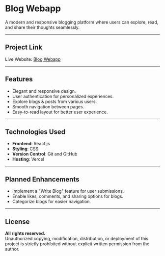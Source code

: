 # **Blog Webapp**  

A modern and responsive blogging platform where users can explore, read, and share their thoughts seamlessly.  

---

## **Project Link**  
Live Website: [Blog Webapp](https://react-blog-xi-lime.vercel.app/)  

---

## **Features**  
- Elegant and responsive design.
- User authentication for personalized experiences.   
- Explore blogs & posts from various users.  
- Smooth navigation between pages.  
- Easy-to-read layout for better user experience.  

---

## **Technologies Used**  
- **Frontend**: React.js  
- **Styling**: CSS  
- **Version Control**: Git and GitHub  
- **Hosting**: Vercel  

---

## **Planned Enhancements**   
- Implement a "Write Blog" feature for user submissions.  
- Enable likes, comments, and sharing options for blogs.  
- Categorize blogs for easier navigation.  

---

## **License**  
**All rights reserved.**  
Unauthorized copying, modification, distribution, or deployment of this project is strictly prohibited without explicit written permission from the author.  
